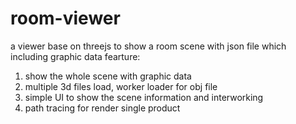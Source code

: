# room-viewer
a viewer base on threejs to show a room scene with json file which including graphic data
fearture:  
1. show the whole scene with graphic data  
2. multiple 3d files load, worker loader for obj file  
3. simple UI to show the scene information and interworking  
4. path tracing for render single product
